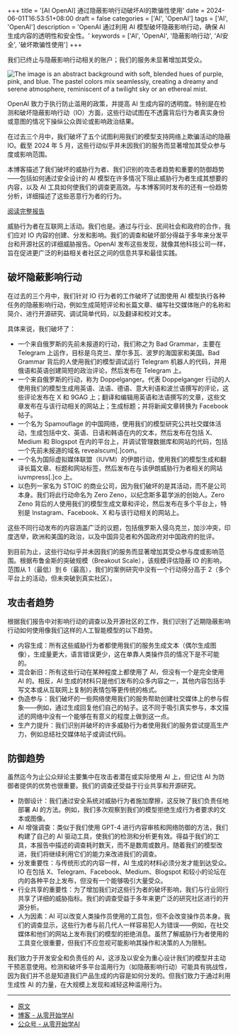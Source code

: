 +++
title = '[AI OpenAI] 通过隐蔽影响行动破坏AI的欺骗性使用'
date = 2024-06-01T16:53:51+08:00
draft = false
categories = ['AI', 'OpenAI']
tags = ['AI', 'OpenAI']
description = 'OpenAI 通过利用 AI 模型破坏隐蔽影响行动，确保 AI 生成内容的透明性和安全性。'
keywords = ['AI', 'OpenAI', '隐蔽影响行动', 'AI安全', '破坏欺骗性使用']
+++

我们已终止与隐蔽影响行动相关的账户；我们的服务未显著增加其受众。

![The image is an abstract background with soft, blended hues of purple, pink, and blue. The pastel colors mix seamlessly, creating a dreamy and serene atmosphere, reminiscent of a twilight sky or an ethereal mist.](https://images.ctfassets.net/kftzwdyauwt9/4oeOcYU7pdkkcl4y3sjZOr/4122e73e2f9fc8d6522fbc4025dbf7af/IO_Blog_Image.png?w=1920&q=90&fm=webp)

OpenAI 致力于执行防止滥用的政策，并提高 AI 生成内容的透明度。特别是在检测和破坏隐蔽影响行动（IO）方面，这些行动试图在不透露背后行为者真实身份或意图的情况下操纵公众舆论或影响政治结果。

在过去三个月中，我们破坏了五个试图利用我们的模型支持网络上欺骗活动的隐蔽 IO。截至 2024 年 5 月，这些行动似乎并未因我们的服务而显著增加其受众参与度或影响范围。

本博客描述了我们破坏的威胁行为者、我们识别的攻击者趋势和重要的防御趋势——包括如何通过安全设计的 AI 模型在许多情况下阻止威胁行为者生成其想要的内容，以及 AI 工具如何使我们的调查更高效。与本博客同时发布的还有一份趋势分析，详细描述了这些恶意行为者的行为。

[阅读完整报告](https://downloads.ctfassets.net/kftzwdyauwt9/5IMxzTmUclSOAcWUXbkVrK/3cfab518e6b10789ab8843bcca18b633/Threat_Intel_Report.pdf)

威胁行为者在互联网上活动。我们也是。通过与行业、民间社会和政府的合作，我们应对 IO 内容的创建、分发和影响。我们的调查和破坏部分得益于多年来分发平台和开源社区的详细威胁报告。OpenAI 发布这些发现，就像其他科技公司一样，旨在促进更广泛的利益相关者社区之间的信息共享和最佳实践。

## 破坏隐蔽影响行动
在过去的三个月中，我们针对 IO 行为者的工作破坏了试图使用 AI 模型执行各种任务的隐蔽影响行动，例如生成简短评论和长篇文章、编写社交媒体账户的名称和简介、进行开源研究、调试简单代码，以及翻译和校对文本。

具体来说，我们破坏了：

- 一个来自俄罗斯的先前未报道的行动，我们称之为 Bad Grammar，主要在 Telegram 上运作，目标是乌克兰、摩尔多瓦、波罗的海国家和美国。Bad Grammar 背后的人使用我们的模型调试运行 Telegram 机器人的代码，并用俄语和英语创建简短的政治评论，然后发布在 Telegram 上。
- 一个来自俄罗斯的行动，称为 Doppelganger。代表 Doppelganger 行动的人使用我们的模型生成用英语、法语、德语、意大利语和波兰语撰写的评论，这些评论发布在 X 和 9GAG 上；翻译和编辑用英语和法语撰写的文章，这些文章发布在与该行动相关的网站上；生成标题；并将新闻文章转换为 Facebook 帖子。
- 一个名为 Spamouflage 的中国网络，使用我们的模型研究公共社交媒体活动，生成包括中文、英语、日语和韩语在内的文本，然后发布在包括 X、Medium 和 Blogspot 在内的平台上，并调试管理数据库和网站的代码，包括一个先前未报道的域名 revealscum[.]com。
- 一个名为国际虚拟媒体联盟（IUVM）的伊朗行动，使用我们的模型生成和翻译长篇文章、标题和网站标签，然后发布在与该伊朗威胁行为者相关的网站 iuvmpress[.]co 上。
- 以色列一家名为 STOIC 的商业公司，因为我们破坏的是其活动，而不是公司本身。我们将此行动命名为 Zero Zeno，以纪念斯多葛学派的创始人。Zero Zeno 背后的人使用我们的模型生成文章和评论，然后发布在多个平台上，特别是 Instagram、Facebook、X 和与该行动相关的网站上。

这些不同行动发布的内容涵盖广泛的议题，包括俄罗斯入侵乌克兰，加沙冲突，印度选举，欧洲和美国的政治，以及中国异见者和外国政府对中国政府的批评。

到目前为止，这些行动似乎并未因我们的服务而显著增加其受众参与度或影响范围。根据布鲁金斯的突破规模（Breakout Scale），该规模评估隐蔽 IO 的影响，范围从 1（最低）到 6（最高），我们的案例研究中没有一个行动得分高于 2（多个平台上的活动，但未突破到真实社区）。

## 攻击者趋势
根据我们报告中对影响行动的调查以及开源社区的工作，我们识别了近期隐蔽影响行动如何使用像我们这样的人工智能模型的以下趋势。

- 内容生成：所有这些威胁行为者都使用我们的服务生成文本（偶尔生成图像），生成量更大，语言错误更少，这在单靠人类操作员的情况下是不可能的。
- 混合新旧：所有这些行动在某种程度上都使用了 AI，但没有一个是完全使用 AI 的。相反，AI 生成的材料只是他们发布的众多内容之一，其他内容包括手写文本或从互联网上复制的表情包等更传统的格式。
- 伪造参与：我们破坏的一些网络使用我们的服务帮助创建社交媒体上的参与假象——例如，通过生成回复他们自己的帖子。这不同于吸引真实参与，本文描述的网络中没有一个能够在有意义的程度上做到这一点。
- 生产力提升：我们识别并破坏的许多威胁行为者使用我们的服务尝试提高生产力，例如总结社交媒体帖子或调试代码。

## 防御趋势
虽然迄今为止公众辩论主要集中在攻击者潜在或实际使用 AI 上，但记住 AI 为防御者提供的优势也很重要。我们的调查还受益于行业共享和开源研究。

- 防御设计：我们通过安全系统对威胁行为者施加摩擦，这反映了我们负责任地部署 AI 的方法。例如，我们多次观察到我们的模型拒绝生成行为者要求的文本或图像。
- AI 增强调查：类似于我们使用 GPT-4 进行内容审核和网络防御的方法，我们构建了自己的 AI 驱动工具，使我们的检测和分析更有效。得益于我们的工具，本报告中描述的调查耗时数天，而不是数周或数月。随着我们的模型改进，我们将继续利用它们的能力来改进我们的调查。
- 分发重要性：与传统形式的内容一样，AI 生成的材料必须分发才能到达受众。IO 在包括 X、Telegram、Facebook、Medium、Blogspot 和较小的论坛在内的各种平台上发布，但没有一个能够吸引大量受众。
- 行业共享的重要性：为了增加我们对这些行为者的破坏影响，我们与行业同行共享了详细的威胁指标。我们的调查受益于多年来更广泛的研究社区进行的开源分析。
- 人为因素：AI 可以改变人类操作员使用的工具包，但不会改变操作员本身。我们的调查显示，这些行为者与前几代人一样容易犯人为错误——例如，在社交媒体和他们的网站上发布我们的模型的拒绝消息。虽然了解威胁行为者使用的工具变化很重要，但我们不应忽视可能影响其操作和决策的人为限制。

我们致力于开发安全和负责任的 AI，这涉及以安全为重心设计我们的模型并主动干预恶意使用。检测和破坏多平台滥用行为（如隐蔽影响行动）可能具有挑战性，因为我们并不总是知道我们产品生成的内容是如何分发的。但我们致力于通过利用生成性 AI 的力量，在大规模上发现和减轻这种滥用行为。

---

- [原文](https://openai.com/index/disrupting-deceptive-uses-of-AI-by-covert-influence-operations/)
- [博客 - 从零开始学AI](https://blog.aihub2022.top/post/ai-openai-disrupting-deceptive-uses-of-ai-by-covert-influence-operations/)
- [公众号 - 从零开始学AI](https://mp.weixin.qq.com/s?__biz=MzA3MDIyNTgzNA==&mid=2649977322&idx=1&sn=37b73fee6c4a3ce70ca72e5b2e47cf81&chksm=86c7cb2fb1b04239e79cb88178b551b65a6fd8f3255af66e57a4718b967900d70bcdc0d7ffbd#rd)
<!-- - [CSDN - 从零开始学AI](...) -->
<!-- - [掘金 - 从零开始学AI](...) -->
<!-- - [知乎 - 从零开始学AI](...) -->
<!-- - [阿里云 - 从零开始学AI](...) -->
<!-- - [腾讯云 - 从零开始学AI](...) -->
